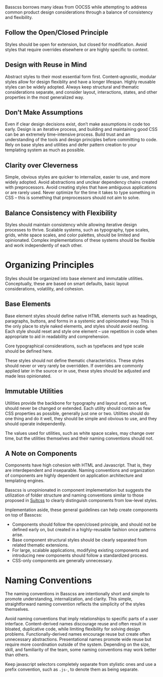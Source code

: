 
<p class="h3">
  Basscss borrows many ideas from OOCSS while attempting to address common product design considerations through a balance of consistency and flexibility.
</p>

## Follow the Open/Closed Principle

Styles should be open for extension, but closed for modification.
Avoid styles that require overrides elsewhere or are highly specific to context.

## Design with Reuse in Mind

Abstract styles to their most essential form first.
Content-agnostic, modular styles allow for design flexiblity and have a longer lifespan.
Highly reusable styles can be widely adopted.
Always keep structural and thematic considerations separate, and
consider layout, interactions, states, and other properties in the most generalized way.

## Don’t Make Assumptions

Even if clear design decisions exist, don’t make assumptions in code too early.
Design is an iterative process, and building and maintaining good CSS can be an extremely time-intensive process.
Build trust and an understanding of the tools and design principles before committing to code.
Rely on base styles and utilities and defer pattern creation to your templating system as much as possible.

## Clarity over Cleverness

Simple, obvious styles are quicker to internalize, easier to use, and more widely adopted.
Avoid abstractions and unclear dependency chains created with preprocessors.
Avoid creating styles that have ambiguous applications or are rarely used.
Never optimize for the time it takes to type something in CSS –
this is something that preprocessors should not aim to solve.

## Balance Consistency with Flexibility

Styles should maintain consistency while allowing iterative design processes to thrive.
Scalable systems, such as typography, type scales, grids, white space scales, and color palettes,
should be limited and opinionated.
Complex implementations of these systems should be flexible and work independently of each other.

# Organizing Principles

Styles should be organized into base element and immutable utilities.
Conceptually, these are based on smart defaults,
basic layout considerations, volatility, and cohesion.

## Base Elements

Base element styles should define native HTML elements such as headings, paragraphs, buttons, and forms in a systemic and opinionated way. This is the only place to style naked elements, and styles should avoid nesting.
Each style should reset and style one element –
use repetition in code when appropriate to aid in readability and comprehension.

Core typographical considerations, such as typefaces and type scale should be defined here.

These styles should not define thematic characteristics.
These styles should never or very rarely be overridden.
If overrides are commonly applied later in the source or in use,
these styles should be adjusted and made less opinionated.

## Immutable Utilities

Utilities provide the backbone for typography and layout and, once set, should never be changed or extended.
Each utility should contain as few CSS properties as possible, generally just one or two.
Utilities should do one thing and do it well,
they should be simple and obvious to use,
and they should operate independently.

The values used for utilities, such as white space scales, may change over time,
but the utilities themselves and their naming conventions should not.

## A Note on Components

Components have high cohesion with HTML and Javascript.
That is, they are interdependent and inseparable.
Naming conventions and organization of components are highly dependent on
application architecture and templating engines.

Basscss is unopinionated in component implementation but suggests the utilization of folder structure and naming conventions similar to those proposed in [Suitcss](http://suitcss.github.io)
to clearly distinguish components from low-level styles.

Implementation aside, these general guidelines can help create components on top of Basscss:

- Components should follow the open/closed principle, and should not be defined early on, but created in a highly-reusable fashion once patterns arise.
- Base component structural styles should be clearly separated from related thematic extensions.
- For large, scalable applications, modifying existing components and introducing new components should follow a standardized process.
- CSS-only components are generally unnecessary.

# Naming Conventions

The naming conventions in Basscss are intentionally short and simple to promote
understanding, internalization, and clarity.
This simple, straightforward naming convention reflects the simplicity of the styles themselves.

Avoid naming conventions that imply relationships to specific parts of a user interface.
Content-derived names discourage reuse and often result in bloated, duplicative code,
while limiting flexibility for solving design problems.
Functionally-derived names encourage reuse but create often unnecessary abstractions.
Presentational names promote wide reuse but require more coordination outside of the system.
Depending on the size, skill, and familiarity of the team, some naming conventions may work better than others.

Keep javascript selectors completely separate from stylistic ones and use a prefix convention, such as `.js-`, to denote them as being separate.


